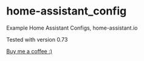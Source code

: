 # home-assistant_config
Example Home Assistant Configs, home-assistant.io


Tested with version 0.73

[Buy me a coffee :)](http://paypal.me/dahoiv)
